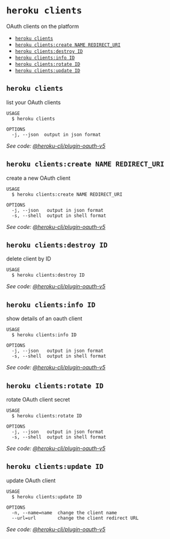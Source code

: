 `heroku clients`
================

OAuth clients on the platform

* [`heroku clients`](#heroku-clients)
* [`heroku clients:create NAME REDIRECT_URI`](#heroku-clientscreate-name-redirect-uri)
* [`heroku clients:destroy ID`](#heroku-clientsdestroy-id)
* [`heroku clients:info ID`](#heroku-clientsinfo-id)
* [`heroku clients:rotate ID`](#heroku-clientsrotate-id)
* [`heroku clients:update ID`](#heroku-clientsupdate-id)

## `heroku clients`

list your OAuth clients

```
USAGE
  $ heroku clients

OPTIONS
  -j, --json  output in json format
```

_See code: [@heroku-cli/plugin-oauth-v5](https://github.com/heroku/cli/blob/v7.5.1/packages/oauth-v5/lib/commands/clients/index.js)_

## `heroku clients:create NAME REDIRECT_URI`

create a new OAuth client

```
USAGE
  $ heroku clients:create NAME REDIRECT_URI

OPTIONS
  -j, --json   output in json format
  -s, --shell  output in shell format
```

_See code: [@heroku-cli/plugin-oauth-v5](https://github.com/heroku/cli/blob/v7.5.1/packages/oauth-v5/lib/commands/clients/create.js)_

## `heroku clients:destroy ID`

delete client by ID

```
USAGE
  $ heroku clients:destroy ID
```

_See code: [@heroku-cli/plugin-oauth-v5](https://github.com/heroku/cli/blob/v7.5.1/packages/oauth-v5/lib/commands/clients/destroy.js)_

## `heroku clients:info ID`

show details of an oauth client

```
USAGE
  $ heroku clients:info ID

OPTIONS
  -j, --json   output in json format
  -s, --shell  output in shell format
```

_See code: [@heroku-cli/plugin-oauth-v5](https://github.com/heroku/cli/blob/v7.5.1/packages/oauth-v5/lib/commands/clients/info.js)_

## `heroku clients:rotate ID`

rotate OAuth client secret

```
USAGE
  $ heroku clients:rotate ID

OPTIONS
  -j, --json   output in json format
  -s, --shell  output in shell format
```

_See code: [@heroku-cli/plugin-oauth-v5](https://github.com/heroku/cli/blob/v7.5.1/packages/oauth-v5/lib/commands/clients/rotate.js)_

## `heroku clients:update ID`

update OAuth client

```
USAGE
  $ heroku clients:update ID

OPTIONS
  -n, --name=name  change the client name
  --url=url        change the client redirect URL
```

_See code: [@heroku-cli/plugin-oauth-v5](https://github.com/heroku/cli/blob/v7.5.1/packages/oauth-v5/lib/commands/clients/update.js)_
